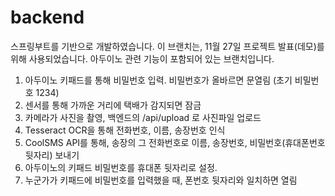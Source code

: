 # backend
스프링부트를 기반으로 개발하였습니다.
이 브랜치는, 11월 27일 프로젝트 발표(데모)를 위해 사용되었습니다.
아두이노 관련 기능이 포함되어 있는 브랜치입니다.

1. 아두이노 키패드를 통해 비밀번호 입력. 비밀번호가 올바르면 문열림 (초기 비밀번호 1234)
2. 센서를 통해 가까운 거리에 택배가 감지되면 잠금
3. 카메라가 사진을 촬영, 백엔드의 /api/upload 로 사진파일 업로드
4. Tesseract OCR을 통해 전화번호, 이름, 송장번호 인식
5. CoolSMS API를 통해, 송장의 그 전화번호로 이름, 송장번호, 비밀번호(휴대폰번호 뒷자리) 보내기
6. 아두이노의 키패드 비밀번호를 휴대폰 뒷자리로 설정.
7. 누군가가 키패드에 비밀번호를 입력했을 때, 폰번호 뒷자리와 일치하면 열림
